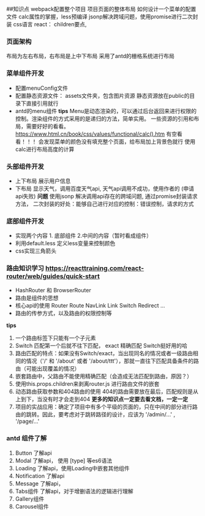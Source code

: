 ##知识点
webpack配置整个项目
项目页面的整体布局
如何设计一个菜单的配置文件
calc属性的掌握，less预编译
jsonp解决跨域问题，使用promise进行二次封装
css语言
react： children要点, 

### 页面架构
布局为左右布局，右布局是上中下布局
采用了antd的栅格系统进行布局

### 菜单组件开发
- 配置menuConfig文件
- 配置静态资源文件： assets文件夹，包含图片资源 
  静态资源放在public的目录下直接引用就行
- antd的menu组件
**tips** Menu是动态渲染的，可以通过后台返回来进行权限的控制。渲染组件的方式采用的是递归的方法，简单实用。
一些资源的引用和布局，需要好好的看看。
https://www.html.cn/book/css/values/functional/calc().htm  有空看看！！！
会发现菜单的颜色没有填充整个页面，给布局加上背景色就行
使用calc进行布局高度的计算

### 头部组件开发
- 上下布局 展示用户信息
- 下布局 显示天气，调用百度天气api, 天气api调用不成功，使用作者的 (申请api失败)
**问题**
使用jsonp 解决调用api存在的跨域问题,
通过promise封装请求方法， 二次封装的好处：能够自己进行对应的控制：错误控制，请求的方式

### 底部组件开发
- 实现两个内容 1. 底部组件 2.中间的内容（暂时看成组件）
- 利用default.less 定义less变量来控制颜色
- css实现三角箭头


### 路由知识学习 https://reacttraining.com/react-router/web/guides/quick-start
- HashRouter 和 BrowserRouter
- 路由是组件的思想
- 核心api的使用 Router Route NavLink Link Switch Redirect ...
- 路由的传参方式，以及路由的权限控制等

**tips** 
1. 一个路由标签下只能有一个子元素
2. Switch 匹配第一个后就不往下匹配， exact 精确匹配 Switch挺好用的哈
3. 路由匹配的特点：如果没有Switch/exact，当出现同名的情况或者一级路由相同的情况（'/' 和 '/about' 或者 '/about/ttt'），那就一直往下匹配具备条件的路由（可能出现覆盖的情况）
4. 嵌套路由中，父路由不能使用精确匹配（会造成无法匹配到路由，原因？）
5. 使用this.props.children来剥离router.js 进行路由文件的嵌套
6. 动态路由获取参数和404路由的使用 404的路由需要放在最后，匹配规则是从上到下，当没有时才会走到404
**更多的知识点一定要去看文档，一定一定** 
7. 项目的实战应用：确定了项目中有多个平级的页面的，只在中间的部分进行路由的跳转。因此，要考虑对于跳转路径的设计，应该为
'/admin/...' , '/page/...'

### antd 组件了解
1. Button 了解api
2. Modal 了解api， 使用 [type] 等es6语法
3. Loading 了解api，使用Loading中嵌套其他组件
4. Notification 了解api
5. Message 了解api，
6. Tabs组件 了解api，对于增删语法的逻辑进行理解
7. Gallery组件 
8. Carousel组件
